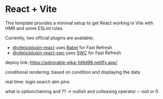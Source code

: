 # React + Vite

This template provides a minimal setup to get React working in Vite with HMR and some ESLint rules.

Currently, two official plugins are available:

- [@vitejs/plugin-react](https://github.com/vitejs/vite-plugin-react/blob/main/packages/plugin-react/README.md) uses [Babel](https://babeljs.io/) for Fast Refresh
- [@vitejs/plugin-react-swc](https://github.com/vitejs/vite-plugin-react-swc) uses [SWC](https://swc.rs/) for Fast Refresh

deploy link:  https://admirable-pika-1d9d98.netlify.app/

conditional rendering: based on condition and displaying the data

real time: 
login
search
atm pins
   


   what is optionchaining and 
   ?? -> nullish and colleasing operator :- null or 0


